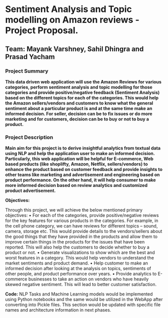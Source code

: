 # Sentiment Analysis and Topic modelling on Amazon reviews - Project Proposal.

## Team: Mayank Varshney, Sahil Dhingra and Prasad Yacham

### Project Summary 

__This data driven web application will use the Amazon Reviews for various categories, perform sentiment analysis and topic modelling for those categories and provide positive/negative feedback (Sentiment Analysis) based on the different topics for each of the categories. This would help the Amazon sellers/vendors and customers to know what the general sentiment about a particular product is and at the same time make an informed decision. For seller, decision can be to fix issues or do more marketing and for customers, decision can be to buy or not to buy a product.__ 

### Project Description 

__Main aim for this project is to derive insightful analytics from textual data using NLP and help the application user to make an informed decision. Particularly, this web application will be helpful for E-commerce, Web based products (like shoplifty, Amazon, Netflix, sellers/vendors) to enhance the product based on customer feedback and provide insights to other teams like marketing and advertisement and engineering based on product performance. On the other hand, it will help consumer to make more informed decision based on review analytics and customized product advertisement.__

__Objectives:__

Through this project, we will achieve the below mentioned primary objectives: 
•	For each of the categories, provide positive/negative reviews for the key features for various products in the categories. For example, in the cell phone category, we can have reviews for different topics – sound, camera, storage etc. This would provide details to the vendors/sellers about the good things that they have provided in the products and allow them to improve certain things in the products for the issues that have been reported. This will also help the customers to decide whether to buy a product or not.
•	Generate visualizations to show which are the best and worst features in a category. This would help vendors to understand the market sentiments and product demand.
•	Help customer to make an informed decision after looking at the analysis on topics, sentiments of other people, and product performance over years. 
•	Provide analytics to E-commerce businesses to take an action on vendors who have heavily skewed negative sentiment. This will lead to better customer satisfaction.

__Code:__
NLP Tasks and Machine Learning models would be implemented using Python notebooks and the same would be utilized in the WebApp after converting into Pickle files. This section would be updated with specific file names and architecture information in next phases.

